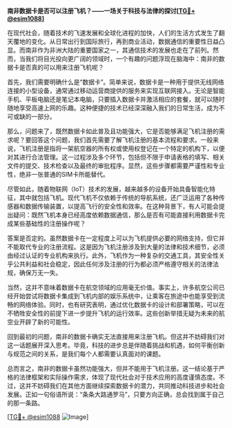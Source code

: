 **南非数据卡是否可以注册飞机？——一场关于科技与法律的探讨[[TG💪+ @esim1088](https://t.me/s/esim1088)]**

在现代社会，随着技术的飞速发展和全球化进程的加快，人们的生活方式发生了翻天覆地的变化。从日常出行到国际旅行，再到商业活动，数据通信的重要性日益凸显。而南非作为非洲大陆的重要国家之一，其通信技术的发展也走在了前列。然而，当我们将目光投向更广阔的领域时，一个有趣的问题浮现在脑海中：南非的数据卡是否真的可以用来注册飞机呢？

首先，我们需要明确什么是“数据卡”。简单来说，数据卡是一种用于提供无线网络连接的小型设备，通常通过移动运营商提供的服务来实现互联网接入。无论是智能手机、平板电脑还是笔记本电脑，只要插入数据卡并激活相应的套餐，就可以随时随地享受高速上网的乐趣。这种便捷的技术已经深深融入我们的日常生活，成为不可或缺的一部分。

那么，问题来了，既然数据卡如此普及且功能强大，它是否能够满足飞机注册的需求呢？要回答这个问题，我们首先需要了解飞机注册的基本流程和要求。一般来说，飞机注册是指将一架航空器的所有权或使用权登记在一个特定的机构下，以便对其进行合法管理。这一过程涉及多个环节，包括但不限于申请表格的填写、相关文件的提交、技术检查以及最终的审批程序。显然，这些步骤都需要严谨性和专业性，绝非一张普通的SIM卡所能替代。

尽管如此，随着物联网（IoT）技术的发展，越来越多的设备开始具备智能化特征，其中就包括飞机。现代飞机不仅依赖于传统的导航系统，还广泛运用了各种传感器和数据传输装置，以提高飞行的安全性和效率。在这种背景下，有人可能会提出疑问：既然飞机本身已经高度依赖数据通信，那么是否有可能直接利用数据卡完成某些基础性的注册操作呢？

答案是否定的。虽然数据卡在一定程度上可以为飞机提供必要的网络支持，但它并不能取代专业的注册流程。这是因为飞机注册涉及到大量的法律和技术细节，必须由经过认证的专业机构来执行。此外，飞机作为一种复杂的交通工具，其安全性关乎公共利益和社会稳定，因此任何涉及注册的行为都必须严格遵守相关的法律法规，确保万无一失。

当然，这并不意味着数据卡在航空领域的应用毫无价值。事实上，许多航空公司已经开始尝试将数据卡集成到飞机内部的娱乐系统中，让乘客在旅途中也能享受到流畅的网络体验。同时，也有研究表明，通过优化数据卡的设计和部署策略，可以在不牺牲安全性的前提下进一步提升飞机的运行效率。这些创新举措无疑为未来的航空业开辟了新的可能性。

回到最初的问题，南非的数据卡确实无法直接用来注册飞机。但这并不妨碍我们对这一话题展开深入思考。毕竟，科技的进步总是伴随着挑战和机遇，如何平衡创新与规范之间的关系，是我们每个人都需要认真面对的课题。

总而言之，南非的数据卡虽然功能强大，但并不能用于飞机注册。这一结论基于严格的法律框架和实际操作需求，体现了现代社会对于技术应用的高度谨慎态度。不过，这并不妨碍我们在其他方面继续探索数据卡的潜力，共同推动科技进步和社会发展。正如一句俗语所说：“条条大路通罗马”，只要方向正确，总会找到属于自己的那一条路。

[[TG💪+ @esim1088](https://t.me/s/esim1088) ![Image](https://i.postimg.cc/4NQfJmqS/Snipaste-2025-05-13-00-14-12.png)]